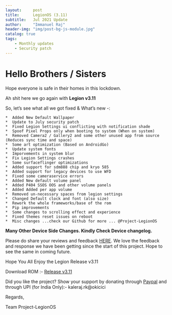 ```yaml
---
layout:     post
title:      LegionOS (3.11)
subtitle:   Jul 2021 Update
author:     "Immanuel Raj"
header-img: "img/post-bg-js-module.jpg"
catalog: true
tags:
    - Monthly updates
    - Security patch
---
```


# Hello Brothers / Sisters

Hope everyone is safe in their homes in this lockdown. 

Ah shit here we go again with **Legion v3.11**

So, let’s see what all we got fixed & What’s new -:

```
*  Added New Default Wallpaper
*  Update to July security patch
*  Fixed Legion Settings ui conflicting with notification shade
*  Spoof Pixel Props only when booting to system (When on system)
*  Removed Camera2 / Gallery2 and some other unused app from source (Reduces sync time and space)
*  Some art optimization (Based on AndroidGo)
*  Update system fonts
*  Imporvements in system blur
*  Fix Legion Settings crashes
*  Some surfaceflinger optimizations
*  Added support for sdm888 chip and kryo 585
*  Added support for legacy devices to use WFD
*  Fixed some cameraservice errors
*  Added New default volume panel
*  Added P404 SSOS OOS and other volume panels
*  Added Added per app volume
*  Removed un-necessary spaces from legion settings
*  Changed Default clock and font (also size)
*  Rework the whole frameworks/base of the rom
*  Pip improvements
*  Some changes to scrolling effect and experience
*  Fixed themes reset issues on reboot
*  Misc changes ...check our Github for more ... @Project-LegionOS
```
<!--adsense-->
**Many Other Device Side Changes. Kindly Check Device changelog.**


Please do share your reviews and feedback [HERE](https://sourceforge.net/projects/legionrom/reviews). We love the feedback and response we have been getting since the start of this project. Hope to see the same in coming future.

Hope You All Enjoy the Legion Release v3.11

Download ROM :- [Release v3.11](https://project-legionos.org/) 

Did you like the project? Show your support by donating through [Paypal](https://paypal.me/rajkale99) and  through UPI (for India Only):- kaleraj.rk@okicici

Regards,

Team Project-LegionOS
